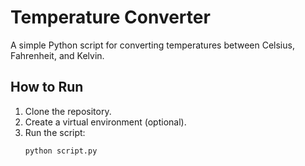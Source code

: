 # Temperature Converter

A simple Python script for converting temperatures between Celsius, Fahrenheit, and Kelvin.

## How to Run
1. Clone the repository.
2. Create a virtual environment (optional).
3. Run the script:
   ```bash
   python script.py

